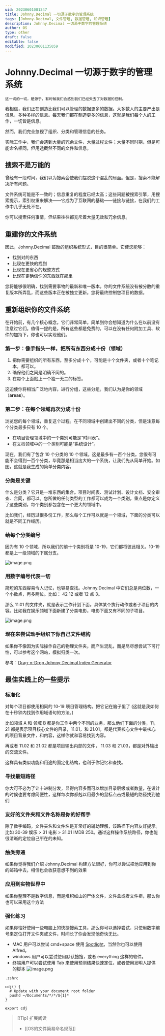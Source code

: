 ```yaml
---
uid: 20230601001347
title: Johnny.Decimal 一切源于数字的管理系统
tags: [Johnny.Decimal, 文件管理, 数据管理, 知识管理]
description: Johnny.Decimal 一切源于数字的管理系统
author: OS
type: other
draft: false
editable: false
modified: 20230601135059
---
```


# Johnny.Decimal 一切源于数字的管理系统

	这一切的一切，是源于，有时候我们会感到我们已经失去了对数据的控制。

我相信，我们正在创造比我们可以管理的数据更多的数据。大多数人的主要产出是信息，多种多样的信息。每天我们都在制造更多的信息，这就是我们每个人的工作，一切皆是信息。

然而，我们完全忽视了组织、分类和管理信息的任务。

实际工作中，我们会遇到大量的冗余文件，大量过程文件；大量不同时期，但是可能命名相同，但用途截然不同的文件和信息。

## 搜索不是万能的

曾经有一段时间，我们以为搜索会使我们摆脱这个混乱的局面。但是，搜索不能解决所有问题。

文件系统可能是不一致的；信息重复的程度已经太高；这些问题被搜索引擎，用搜索提示，索引权重来解决——它成为了互联网的基础——链接与链接，在我们的工作中几乎无处不在。

你可以搜索任何事情，但结果往往都充斥着大量无效和冗余信息。

## 重建你的文件系统

因此，Johnny.Decimal 鼓励的组织系统形式，目的很简单。它使您能够：

- 找到对的东西
- 比现在更快的找到
- 比现在更省心的规整方式
- 比现在更确信你的东西就在那里

您将能够很明确，找到需要事物的最新和唯一版本。你的文件系统没有被分散的重复版本所弄乱，而这些版本正在被独立更新。您将最终控制您项目的数据。

## 重新组织你的文件系统

在开始前，有几个核心概念，它们非常简单，简单到你会想知道为什么在以前没有注意过它们。值得一提的是，所有这些都是免费的，可以在没有任何附加工具、软件的加持下，你也可以实现他们。

### 第一步：像手指头一样，把所有东西分成十份（领域）

1. 把你需要组织的所有东西，至多分成十个，可能是十个文件夹，或者十个笔记本，都可以。
2. 确保他们之间是明确不同的。
3. 在每个上面贴上一个独一无二的标签。

这迫使你将相当广泛地内容，进行分组，这些分组，我们认为是你的领域（**areas**）。

### 第二步：在每个领域再次分成十份

浏览您的每个领域，重复这个过程。在不同领域中创建出不同的分类，但是注意每个分类最多只有 10 个。

- 在项目管理领域中的一个类别可能是“时间表”。
- 在文档领域中的一个类别可能是“系统设计”。

现在，我们有了包含 10 个分类的 10 个领域。这是最多有一百个分类。您很有可能不会得到一百个分类，毕竟那是相当庞大的一个系统，让我们先从简单开始。如图，这就是我生成的简单分类内容。

### 分类是关键

什么是分类？它只是一堆东西的集合。项目时间表、测试计划、设计文档、安全审查、合同，都可以。您所做的任何类型的工作都可以成为一个类别。重点是你定义了这些类别，每个类别都包含在一个更大的领域中。

比如我们，经历过很多份工作，那么每个工作可以就是一个领域，下面的分类可以就是不同工作经历。

### 给每个分类编号

因为有 10 个领域，所以我们的前十个类别将是 10-19，它们都将彼此相关。10-19 都是上一级领域的下属分支。

![image.png](https://cdn.pkmer.cn/images/20230601104041.png!pkmer)

### 用数字编号代表一切

简短的东西容易令人记忆，也容易查找。Johnny.Decimal 中它们总是两位数，一个小数点，再多两位。比如： 42 12 或者 12 点 3。

那么 11.01 的文件夹，就是表示工作计划下面，具体某个执行动作或者子项目的内容。比如我在娱乐领域下面新建了分类电影，电影下面又有不同的子项目。

![image.png](https://cdn.pkmer.cn/images/20230601105311.png!pkmer)

### 现在来尝试动手组织下你自己文件结构

如果你不像因为实际操作自己的物理文件夹，而产生混乱，而是尽尽想尝试下可行性，可以参考这个网站，模拟归类一次。

参考：[Drag-n-Drop Johnny Decimal Index Generator](https://johnny-decimal-generator.netlify.app/)

## 最佳实践上的一些提示

### 标准化

对每个项目都使用相同的 10-19 项目管理结构。把它记在脑子里了 (这就是我如何在十秒钟内找到作用域语句的方法。)

比如领域 A 和 领域 B 都是你工作中两个不同的业务，那么他们下面的分类，11，21 都是表示项目核心文件的目录，11.01，和 21.01，都是代表核心文件中最核心的项目背景文件，和内容，这样你就和容易找到内容。

再或者 11.02 和 21.02 都是项目输出内部的文件， 11.03 和 21.03，都是对外输出的交流文件。

这样具有类似功能和用途的固定化结构，也利于你记忆和查找。

### 寻找最短路径

你大可不必为了让十进制分发，显得内容多而可以增加目录层级或者数量，在设计的时候也要考虑简便性，这样每次你都剋以用最少的鼠标点击或最短的路径找到他们

### 友好的文件夹和文件名称是你的好帮手

除了数字编码，文件夹名和文件名是非常好的辅助理解，该路径下内容友好提示。比如 30-39 娱乐 > 31 电影 > 31.01 IMDB 250。通过这样操作系统路径，你也能很清晰的定位自己所在的未知。

### 触类旁通

如果你觉得我们介绍 Johnny.Decimal 构建方法很好，你可以尝试把他应用到你的邮箱中去，相信也会收获意想不到的效果

### 应用到实物世界中

如果你整理不是数字信息，而是堆积如山的尸体文件，文件盒或者文件柜，那么你也可以采用这个方法

### 强化练习

如果你恰好使用一些电脑上的快捷搜索工具，那么你可以选择尝试，只使用数字编号来定位打开文件夹或文件，时间长了你会发现他奇快无比。

- MAC 用户可以尝试 cmd+space 使用 [Spotlight](https://support.apple.com/en-au/HT204014)，当然你也可以使用 Alfred。
- windows 用户可以尝试使用默认搜搜，或者 everything 这样的软件。
- 终端用户可以尝试使用 Tab 来使用预测结果快速定位，或者使用发明人提供的脚本
![image.png](https://cdn.pkmer.cn/images/20230601113131.png!pkmer)

```Script
.zshrc
 
cdj() {
  # Update with your document root folder
  pushd ~/Documents/*/*/${1}*
}
 
export cdj
```

>[!Tip] 扩展阅读
>- [[OS的文件简易命名规范]]